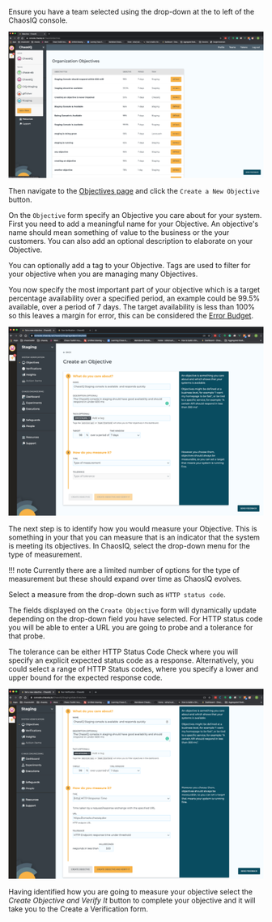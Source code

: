 Ensure you have a team selected using the drop-down at the to left of the ChaosIQ console.

![Select Team][selectTeam]

[selectTeam]: ./select-team.png

Then navigate to the [Objectives page](https://console.chaosiq.io/ChaosIQ/Staging/objectives) and click the `Create a New Objective` button.

 On the `Objective` form specify an Objective you care about for your system. First you need to add a meaningful name for your Objective. An objective's name should mean something of value to the business or the your customers. You can also add an optional description to elaborate on your Objective.

 You can optionally add a tag to your Objective. Tags are used to filter for your objective when you are managing many Objectives.

You now specify the most important part of your objective which is a target percentage availability over a specified period, an example could be 99.5% available, over a period of 7 days. The target availability is less than 100% so this leaves a margin for error, this can be considered the [Error Budget]().

![Create Objective][createObjective]

[createObjective]: ./create-objective.png

The next step is to identify how you would measure your Objective. This is something in your that you can measure that is an indicator that the system is meeting its objectives. In ChaosIQ, select the drop-down menu for the type of measurement.

!!! note
    Currently there are a limited number of options for the type of measurement but these should expand over time as ChaosIQ evolves.

Select a measure from the drop-down such as `HTTP status code`.

The fields displayed on the `Create Objective` form will dynamically update depending on the drop-down field you have selected. For HTTP status code you will be able to enter a URL you are going to probe and a tolerance for that probe.

The tolerance can be either HTTP Status Code Check where you will specify an explicit expected status code as a response. Alternatively, you could select a range of HTTP Status codes, where you specify a lower and upper bound for the expected response code.

![Objective with Measure][ObjectiveMeasure]

[ObjectiveMeasure]: ./objective-with-measure.png

Having identified how you are going to measure your objective select the *Create Objective and Verify It* button to complete your objective and it will take you to the Create a Verification form.
